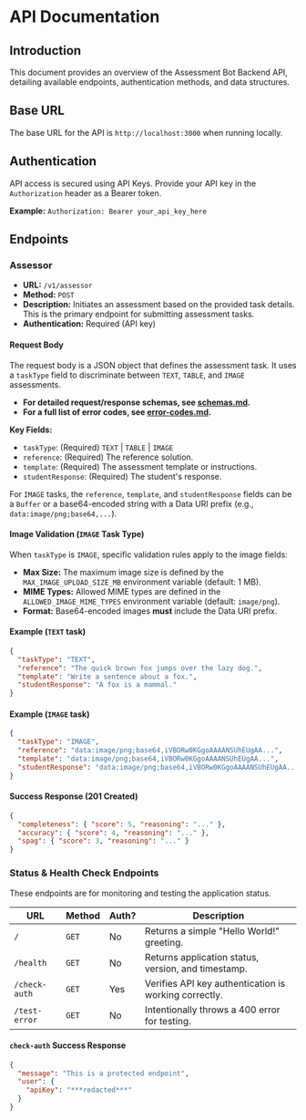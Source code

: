 # API Documentation

## Introduction

This document provides an overview of the Assessment Bot Backend API, detailing available endpoints, authentication methods, and data structures.

## Base URL

The base URL for the API is `http://localhost:3000` when running locally.

## Authentication

API access is secured using API Keys. Provide your API key in the `Authorization` header as a Bearer token.

**Example:** `Authorization: Bearer your_api_key_here`

## Endpoints

### Assessor

- **URL:** `/v1/assessor`
- **Method:** `POST`
- **Description:** Initiates an assessment based on the provided task details. This is the primary endpoint for submitting assessment tasks.
- **Authentication:** Required (API key)

#### Request Body

The request body is a JSON object that defines the assessment task. It uses a `taskType` field to discriminate between `TEXT`, `TABLE`, and `IMAGE` assessments.

- **For detailed request/response schemas, see [schemas.md](./schemas.md).**
- **For a full list of error codes, see [error-codes.md](./error-codes.md).**

**Key Fields:**

- `taskType`: (Required) `TEXT` | `TABLE` | `IMAGE`
- `reference`: (Required) The reference solution.
- `template`: (Required) The assessment template or instructions.
- `studentResponse`: (Required) The student's response.

For `IMAGE` tasks, the `reference`, `template`, and `studentResponse` fields can be a `Buffer` or a base64-encoded string with a Data URI prefix (e.g., `data:image/png;base64,...`).

#### Image Validation (`IMAGE` Task Type)

When `taskType` is `IMAGE`, specific validation rules apply to the image fields:

- **Max Size:** The maximum image size is defined by the `MAX_IMAGE_UPLOAD_SIZE_MB` environment variable (default: 1 MB).
- **MIME Types:** Allowed MIME types are defined in the `ALLOWED_IMAGE_MIME_TYPES` environment variable (default: `image/png`).
- **Format:** Base64-encoded images **must** include the Data URI prefix.

#### Example (`TEXT` task)

```json
{
  "taskType": "TEXT",
  "reference": "The quick brown fox jumps over the lazy dog.",
  "template": "Write a sentence about a fox.",
  "studentResponse": "A fox is a mammal."
}
```

#### Example (`IMAGE` task)

```json
{
  "taskType": "IMAGE",
  "reference": "data:image/png;base64,iVBORw0KGgoAAAANSUhEUgAA...",
  "template": "data:image/png;base64,iVBORw0KGgoAAAANSUhEUgAA...",
  "studentResponse": "data:image/png;base64,iVBORw0KGgoAAAANSUhEUgAA..."
}
```

#### Success Response (201 Created)

```json
{
  "completeness": { "score": 5, "reasoning": "..." },
  "accuracy": { "score": 4, "reasoning": "..." },
  "spag": { "score": 3, "reasoning": "..." }
}
```

### Status & Health Check Endpoints

These endpoints are for monitoring and testing the application status.

| URL           | Method | Auth? | Description                                           |
| ------------- | ------ | ----- | ----------------------------------------------------- |
| `/`           | `GET`  | No    | Returns a simple "Hello World!" greeting.             |
| `/health`     | `GET`  | No    | Returns application status, version, and timestamp.   |
| `/check-auth` | `GET`  | Yes   | Verifies API key authentication is working correctly. |
| `/test-error` | `GET`  | No    | Intentionally throws a 400 error for testing.         |

#### `check-auth` Success Response

```json
{
  "message": "This is a protected endpoint",
  "user": {
    "apiKey": "***redacted***"
  }
}
```
